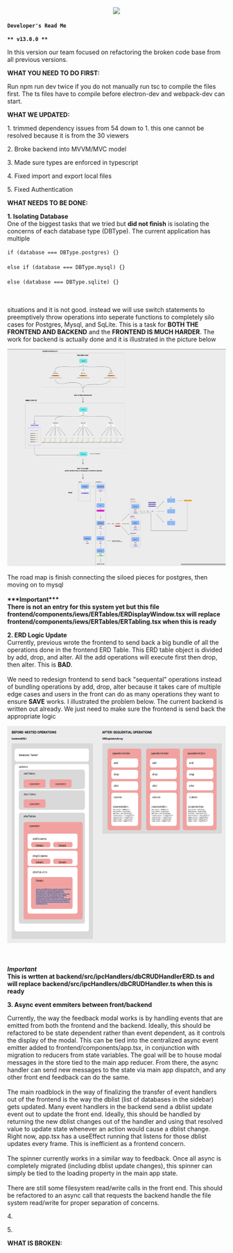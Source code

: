 <div align="center">

<img src="./assets/readmeImages/logo_readme.png" height=300/>

</div>

<b>`Developer's Read Me`</b>

<b>`** v13.0.0 **`</b>

<p>In this version our team focused on refactoring the broken code base from all previous versions. </p>

<p><b> WHAT YOU NEED TO DO FIRST: </b></p>

Run npm run dev twice if you do not manually run tsc to compile the files first. The ts files have to compile before electron-dev and webpack-dev can start.

<p><b> WHAT WE UPDATED: </b></p>

<p>1. trimmed dependency issues from 54 down to 1. this one cannot be resolved because it is from the 30 viewers</p>
<p>2. Broke backend into MVVM/MVC model</p>
<p>3. Made sure types are enforced in typescript</p>
<p>4. Fixed import and export local files</p>
<p>5. Fixed Authentication</p>

<p><b> WHAT NEEDS TO BE DONE: </b></p>

<p><b>1. Isolating Database</b> <br> One of the biggest tasks that we tried but <b>did not finish</b> is isolating the concerns of each database type (DBType). The current application has multiple</p>
<code>if (database === DBType.postgres) {}<br>
else if (database === DBType.mysql) {}<br>
else (database === DBType.sqlite) {}<br>
</code>
<br>
<p>situations and it is not good. instead we will use switch statements to preemptively throw operations into seperate functions to completely silo cases for Postgres, Mysql, and SqLite. This is a task for <b>BOTH THE FRONTEND AND BACKEND</b> and the <b>FRONTEND IS MUCH HARDER</b>. The work for backend is actually done and it is illustrated in the picture below </p>

<img src="./assets/readmeImages/erdArchitecture.png" height=500/>

<p>The road map is finish connecting the siloed pieces for postgres, then moving on to mysql <br><br> <b>***Important*** <br> There is not an entry for this system yet but this file frontend/components/iews/ERTables/ERDisplayWindow.tsx will replace frontend/components/iews/ERTables/ERTabling.tsx when this is ready</b></p>

<p><b>2. ERD Logic Update</b><br>Currently, previous wrote the frontend to send back a big bundle of all the operations done in the frontend ERD Table. This ERD table object is divided by add, drop, and alter. All the add operations will execute first then drop, then alter. This is <b>BAD</b>. <br><br> We need to redesign frontend to send back "sequental" operations instead of bundling operations by add, drop, alter because it takes care of multiple edge cases and users in the front can do as many operations they want to ensure <b>SAVE</b> works. I illustrated the problem below. The current backend is written out already. We just need to make sure the frontend is send back the appropriate logic</p>

<img src="./assets/readmeImages/ERD_before_after.png" height=500/>

<br><br> <b>**_Important_** <br> This is wrtten at backend/src/ipcHandlers/dbCRUDHandlerERD.ts and will replace backend/src/ipcHandlers/dbCRUDHandler.ts when this is ready</b>

<p><b>3. Async event emmiters between front/backend</b></p>
<p>Currently, the way the feedback modal works is by handling events that are emitted from both the frontend and the backend. Ideally, this should be refactored to be state dependent rather than event dependent, as it controls the display of the modal. This can be tied into the centralized async event emitter added to frontend/components/app.tsx, in conjunction with migration to reducers from state variables. The goal will be to house modal messages in the store tied to the main app reducer. From there, the async handler can send new messages to the state via main app dispatch, and any other front end feedback can do the same.<br><br>
The main roadblock in the way of finalizing the transfer of event handlers out of the frontend is the way the dblist (list of databases in the sidebar) gets updated. Many event handlers in the backend send a dblist update event out to update the front end. Ideally, this should be handled by returning the new dblist changes out of the handler and using that resolved value to update state whenever an action would cause a dblist change. Right now, app.tsx has a useEffect running that listens for those dblist updates every frame. This is inefficient as a frontend concern.<br><br>
The spinner currently works in a similar way to feedback. Once all async is completely migrated (including dblist update changes), this spinner can simply be tied to the loading property in the main app state.<br><br>
There are still some filesystem read/write calls in the front end. This should be refactored to an async call that requests the backend handle the file system read/write for proper separation of concerns.
</p>
<p>4. </p>
<p>5. </p>

<p><b> WHAT IS BROKEN: </b></p>
